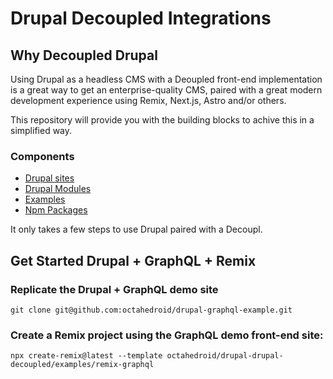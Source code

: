 # Drupal Decoupled Integrations

## Why Decoupled Drupal
Using Drupal as a headless CMS with a Deoupled front-end implementation is a great way to get an enterprise-quality CMS, paired with a great modern development experience using Remix, Next.js, Astro and/or others.

This repository will provide you with the building blocks to achive this in a simplified way.

### Components

- [Drupal sites](drupal/graphql)
- [Drupal Modules](drupal/modules)
- [Examples](examples)
- [Npm Packages](packages)

It only takes a few steps to use Drupal paired with a Decoupl.

## Get Started Drupal + GraphQL + Remix

### Replicate the Drupal + GraphQL demo site

```
git clone git@github.com:octahedroid/drupal-graphql-example.git
```

### Create a Remix project using the GraphQL demo front-end site:

```
npx create-remix@latest --template octahedroid/drupal-drupal-decoupled/examples/remix-graphql
```


